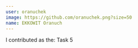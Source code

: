 ```yaml
---
user: oranuchek
image: https://github.com/oranuchek.png?size=50
name: EKKOWIT Oranuch
---
```

I contributed as the: Task 5

<!-- 
Note: Please put down your own information, and register your real contribution. Check the md syntax and DO NOT set up a table...
-->
